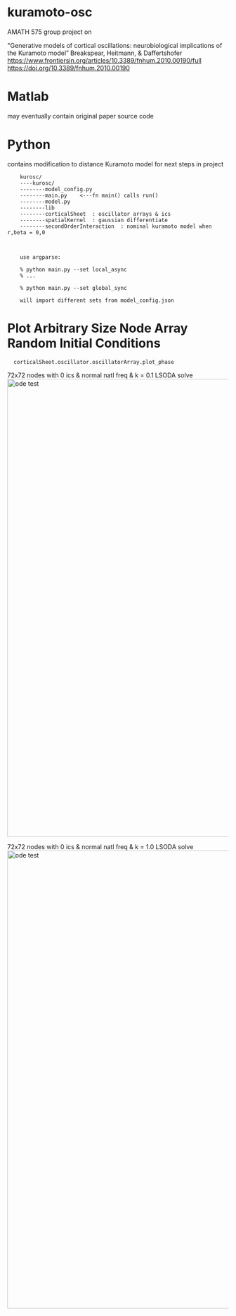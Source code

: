 # kuramoto-osc
AMATH 575 group project on

"Generative models of cortical oscillations: neurobiological implications of the Kuramoto model” Breakspear, Heitmann, & Daffertshofer
https://www.frontiersin.org/articles/10.3389/fnhum.2010.00190/full<br>
https://doi.org/10.3389/fnhum.2010.00190


# Matlab
may eventually contain original paper source code

# Python
contains modification to distance Kuramoto model for next steps in project<br>

        kurosc/
        ----kurosc/
        --------model_config.py
        --------main.py    <---fn main() calls run()
        --------model.py
        --------lib
        --------corticalSheet  : oscillator arrays & ics
        --------spatialKernel  : gaussian differentiate
        --------secondOrderInteraction  : nominal kuramoto model when r,beta = 0,0  



        use argparse:

        % python main.py --set local_async
        % ...

        % python main.py --set global_sync

        will import different sets from model_config.json


# Plot Arbitrary Size Node Array Random Initial Conditions

      corticalSheet.oscillator.oscillatorArray.plot_phase


72x72 nodes with 0 ics & normal natl freq & k = 0.1   LSODA solve<br>
<img width="1039" alt="ode test" src="https://github.com/chriswilly/kuramoto-osc/blob/main/Python/animation/_keep/R%3D0.00%20beta%3D0.00%20K-N%3D0.0%20%26%20c%3D4%20for%20theta_tin0pi_210517_013615481857.gif">



72x72 nodes with 0 ics & normal natl freq & k = 1.0   LSODA solve<br>
<img width="1039" alt="ode test" src="https://github.com/chriswilly/kuramoto-osc/blob/main/Python/animation/_keep/R%3D0.00%20beta%3D0.00%20K-N%3D1.0%20%26%20c%3D4%20for%20theta_tin0pi_210517_013840603606.gif">
